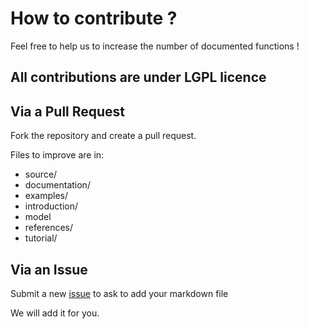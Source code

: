 # How to contribute ?

Feel free to help us to increase the number of documented functions !

## All contributions are under LGPL licence

## Via a Pull Request

Fork the repository and create a pull request.

Files to improve are in:

- source/
- documentation/
- examples/
- introduction/
- model
- references/
- tutorial/

## Via an Issue

Submit a new [issue](https://github.com/FreeFem/FreeFem-doc/issues) to ask to add your markdown file

We will add it for you.
